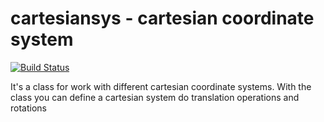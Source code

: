 # cartesiansys - cartesian coordinate system

[![Build Status](https://travis-ci.org/fit087/cartesiansys.svg?branch=master)](https://travis-ci.org/fit087/cartesiansys)

It's a class for work with different cartesian coordinate systems.
With the class you can define a cartesian system do translation operations and rotations

